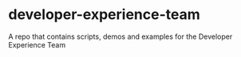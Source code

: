 # developer-experience-team
A repo that contains scripts, demos and examples for the Developer Experience Team
